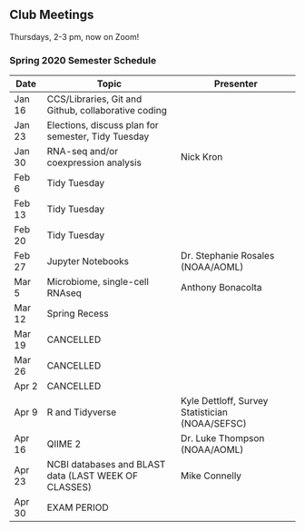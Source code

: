 ## Club Meetings

Thursdays, 2-3 pm, now on Zoom!

### Spring 2020 Semester Schedule

Date | Topic | Presenter
-----|-----|-----
Jan 16 | CCS/Libraries, Git and Github, collaborative coding | 
Jan 23 | Elections, discuss plan for semester, Tidy Tuesday | 
Jan 30 | RNA-seq and/or coexpression analysis | Nick Kron
Feb 6 | Tidy Tuesday | 
Feb 13 | Tidy Tuesday | 
Feb 20 | Tidy Tuesday | 
Feb 27 | Jupyter Notebooks | Dr. Stephanie Rosales (NOAA/AOML)
Mar 5 | Microbiome, single-cell RNAseq | Anthony Bonacolta
Mar 12 | Spring Recess | 
Mar 19 | CANCELLED | 
Mar 26 | CANCELLED | 
Apr 2 | CANCELLED | 
Apr 9 | R and Tidyverse | Kyle Dettloff, Survey Statistician (NOAA/SEFSC)
Apr 16 | QIIME 2 | Dr. Luke Thompson (NOAA/AOML)
Apr 23 | NCBI databases and BLAST data (LAST WEEK OF CLASSES) | Mike Connelly
Apr 30 | EXAM PERIOD | 
